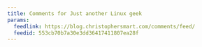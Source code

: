 ```yaml
---
title: Comments for Just another Linux geek
params:
  feedlink: https://blog.christophersmart.com/comments/feed/
  feedid: 553cb70b7a30e3dd36417411807ea28f
---
```

